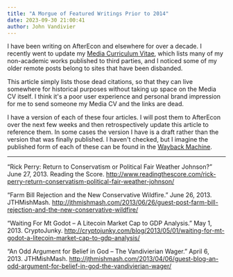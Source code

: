 ```yaml
---
title: "A Morgue of Featured Writings Prior to 2014"
date: 2023-09-30 21:00:41
author: John Vandivier
---
```




<!-- wp:paragraph -->
<p>I have been writing on AfterEcon and elsewhere for over a decade. I recently went to update my <a href=\"https://www.afterecon.com/featured-writing/\">Media Curriculum Vitae</a>, which lists many of my non-academic works published to third parties, and I noticed some of my older remote posts belong to sites that have been disbanded.</p>
<!-- /wp:paragraph -->

<!-- wp:paragraph -->
<p>This article simply lists those dead citations, so that they can live somewhere for historical purposes without taking up space on the Media CV itself. I think it's a poor user experience and personal brand impression for me to send someone my Media CV and the links are dead.</p>
<!-- /wp:paragraph -->

<!-- wp:paragraph -->
<p>I have a version of each of these four articles. I will post them to AfterEcon over the next few weeks and then retrospectively update this article to reference them. In some cases the version I have is a draft rather than the version that was finally published. I haven't checked, but I imagine the published form of each of these can be found in the <a href=\"https://archive.org/web/\">Wayback Machine</a>.</p>
<!-- /wp:paragraph -->

<!-- wp:separator -->
<hr class=\"wp-block-separator\"/>
<!-- /wp:separator -->

<!-- wp:paragraph -->
<p>“Rick Perry: Return to Conservatism or Political Fair Weather Johnson?” June 27, 2013. Reading the Score. <a href=\"http://www.readingthescore.com/rick-perry-return-conservatism-political-fair-weather-johnson/\">http://www.readingthescore.com/rick-perry-return-conservatism-political-fair-weather-johnson/</a></p>
<!-- /wp:paragraph -->

<!-- wp:paragraph -->
<p>“Farm Bill Rejection and the New Conservative Wildfire.” June 26, 2013. JTHMishMash. <a href=\"http://jthmishmash.com/2013/06/26/guest-post-farm-bill-rejection-and-the-new-conservative-wildfire/\">http://jthmishmash.com/2013/06/26/guest-post-farm-bill-rejection-and-the-new-conservative-wildfire/</a></p>
<!-- /wp:paragraph -->

<!-- wp:paragraph -->
<p>“Waiting For Mt Godot – A Litecoin Market Cap to GDP Analysis.” May 1, 2013. CryptoJunky.&nbsp;<a href=\"http://cryptojunky.com/blog/2013/05/01/waiting-for-mt-godot-a-litecoin-market-cap-to-gdp-analysis/\">http://cryptojunky.com/blog/2013/05/01/waiting-for-mt-godot-a-litecoin-market-cap-to-gdp-analysis/</a></p>
<!-- /wp:paragraph -->

<!-- wp:paragraph -->
<p>“An Odd Argument for Belief in God – The Vandivierian Wager.” April 6, 2013. JTHMishMash.&nbsp;<a href=\"http://jthmishmash.com/2013/04/06/guest-blog-an-odd-argument-for-belief-in-god-the-vandivierian-wager/\">http://jthmishmash.com/2013/04/06/guest-blog-an-odd-argument-for-belief-in-god-the-vandivierian-wager/</a></p>
<!-- /wp:paragraph -->